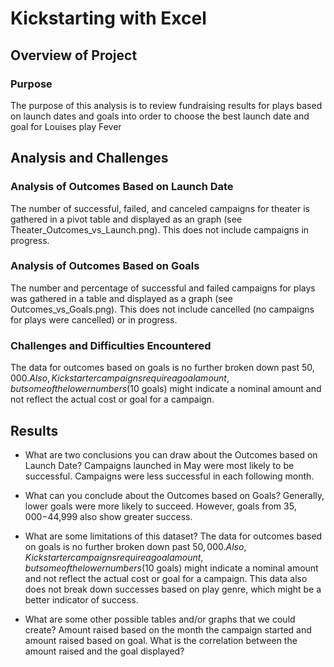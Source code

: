 # Kickstarting with Excel

## Overview of Project

### Purpose
The purpose of this analysis is to review fundraising results for plays based on launch dates and goals into order to choose the best launch date and goal for Louises play Fever

## Analysis and Challenges

### Analysis of Outcomes Based on Launch Date
The number of successful, failed, and canceled campaigns for theater is gathered in a pivot table and displayed as an graph (see Theater_Outcomes_vs_Launch.png). This does not include campaigns in progress.

### Analysis of Outcomes Based on Goals
The number and percentage of successful and failed campaigns for plays was gathered in a table and displayed as a graph (see Outcomes_vs_Goals.png). This does not include cancelled (no campaigns for plays were cancelled) or in progress.

### Challenges and Difficulties Encountered
The data for outcomes based on goals is no further broken down past $50,000. Also, Kickstarter campaigns require a goal amount, but some of the lower numbers ($10 goals) might indicate a nominal amount and not reflect the actual cost or goal for a campaign.

## Results

- What are two conclusions you can draw about the Outcomes based on Launch Date?
Campaigns launched in May were most likely to be successful. Campaigns were less successful in each following month.

- What can you conclude about the Outcomes based on Goals?
Generally, lower goals were more likely to succeed. However, goals from $35,000-$44,999 also show greater success.

- What are some limitations of this dataset?
The data for outcomes based on goals is no further broken down past $50,000. Also, Kickstarter campaigns require a goal amount, but some of the lower numbers ($10 goals) might indicate a nominal amount and not reflect the actual cost or goal for a campaign. This data also does not break down successes based on play genre, which might be a better indicator of success.

- What are some other possible tables and/or graphs that we could create?
Amount raised based on the month the campaign started and amount raised based on goal. What is the correlation between the amount raised and the goal displayed?

